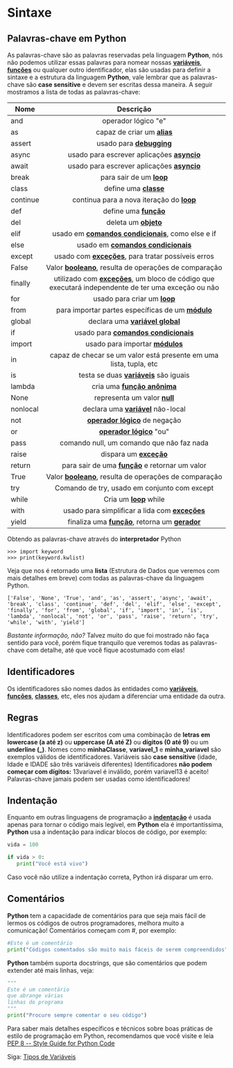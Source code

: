 # Sintaxe

## Palavras-chave em **Python**

As palavras-chave são as palavras reservadas pela linguagem **Python**, nós não podemos utilizar essas palavras para nomear nossas **[variáveis](https://pt.wikipedia.org/wiki/Variável_(programação))**, **[funções](http://www.inf.ufpr.br/cursos/ci067/Docs/NotasAula/notas-11_Fun_c_coes.html)** ou qualquer outro identificador, elas são usadas para definir a sintaxe e a estrutura da linguagem **Python**, vale lembrar que as palavras-chave são **case sensitive** e devem ser escritas dessa maneira. A seguir mostramos a lista de todas as palavras-chave:

|  **Nome**    |  **Descrição**                                                                                      |
|----------|:-------------------------------------------------------------------------------------------------:|
| and      | operador lógico "e"                                                                             |
| as       | capaz de criar um **[alias](https://pt.wikipedia.org/wiki/Alias_(comando))**                                                                         |
| assert   | usado para **[debugging](https://www.inf.pucrs.br/flash/progbio/aulas/seq/build/progbio/WhatisDebugging.html)**                                                                            |
| async   | usado para escrever aplicações **[asyncio](https://docs.python.org/3/library/asyncio-task.html)**                                                                            |
| await   | usado para escrever aplicações **[asyncio](https://docs.python.org/3/library/asyncio-task.html)**                                                                             |
| break    | para sair de um **[loop](https://pt.wikipedia.org/wiki/Loop_(programação))**                                                                             |
| class    | define uma **[classe](https://pt.wikipedia.org/wiki/Classe_(programação))**                                                                                |
| continue | continua para a nova iteração do **[loop](https://pt.wikipedia.org/wiki/Loop_(programação))**                                                           |
| def      | define uma **[função](http://www.inf.ufpr.br/cursos/ci067/Docs/NotasAula/notas-11_Fun_c_coes.html)**                                                                               |
| del      | deleta um **[objeto](https://pt.wikipedia.org/wiki/Objeto_(ciência_da_computação))**                                                                                 |
| elif     | usado em **[comandos condicionais](https://pt.wikipedia.org/wiki/Estrutura_de_seleção)**, como else e if                                                  |
| else     | usado em **[comandos condicionais](https://pt.wikipedia.org/wiki/Estrutura_de_seleção)**                                                                  |
| except   | usado com **[exceções](https://pt.wikipedia.org/wiki/Tratamento_de_exceção)**, para tratar possíveis erros                                                 |
| False    | Valor **[booleano](https://pt.wikipedia.org/wiki/Booleano)**, resulta de operações de comparação                                              |
| finally  | utilizado com **[exceções](https://pt.wikipedia.org/wiki/Tratamento_de_exceção)**, um bloco de código que executará independente de ter uma exceção ou não |
| for      | usado para criar um **[loop](https://pt.wikipedia.org/wiki/Loop_(programação))**                                                                        |
| from     | para importar partes específicas de um **[módulo](https://pt.wikipedia.org/wiki/Módulo_de_um_programa)**                                                   |
| global   | declara uma **[variável global](https://pt.wikipedia.org/wiki/Variável_global)**                                                                     |
| if       | usado para **[comandos condicionais](https://pt.wikipedia.org/wiki/Estrutura_de_seleção)**                                                               |
| import   | usado para importar **[módulos](https://pt.wikipedia.org/wiki/Módulo_de_um_programa)**                                                                     |
| in       | capaz de checar se um valor está presente em uma lista, tupla, etc                              |
| is       | testa se duas **[variáveis](https://pt.wikipedia.org/wiki/Variável_(programação))** são iguais                                                              |
| lambda   | cria uma **[função anônima](https://github.com/the-akira/Python-Iluminado/blob/master/17.Lambda.md)**                                                                          |
| None     | representa um valor **[null](https://pt.wikipedia.org/wiki/Null_(programação))**                                                                        |
| nonlocal | declara uma **[variável](https://pt.wikipedia.org/wiki/Variável_(programação))** não-local                                                                  |
| not      | **[operador lógico](https://pt.wikipedia.org/wiki/Operador_lógico)** de negação                                                                      |
| or       | **[operador lógico](https://pt.wikipedia.org/wiki/Operador_lógico)** "ou"                                                                            |
| pass     | comando null, um comando que não faz nada                                                       |
| raise    | dispara um **[exceção](https://pt.wikipedia.org/wiki/Tratamento_de_exceção)**                                                                              |
| return   | para sair de uma **[função](http://www.inf.ufpr.br/cursos/ci067/Docs/NotasAula/notas-11_Fun_c_coes.html)** e retornar um valor                                                     |
| True     | Valor **[booleano](https://pt.wikipedia.org/wiki/Booleano)**, resulta de operações de comparação                                              |
| try      | Comando de try, usado em conjunto com except                                                     |
| while    | Cria um **[loop](https://pt.wikipedia.org/wiki/Loop_(programação))** while                                                                              |
| with     | usado para simplificar a lida com **[exceções](https://pt.wikipedia.org/wiki/Tratamento_de_exceção)**                                                      |
| yield    | finaliza uma **[função](http://www.inf.ufpr.br/cursos/ci067/Docs/NotasAula/notas-11_Fun_c_coes.html)**, retorna um **[gerador](https://pt.wikipedia.org/wiki/Gerador_(ciência_da_computação))**                                                         |

Obtendo as palavras-chave através do **interpretador** Python

```
>>> import keyword
>>> print(keyword.kwlist)
```

Veja que nos é retornado uma **lista** (Estrutura de Dados que veremos com mais detalhes em breve) com todas as palavras-chave da linguagem Python.

```
['False', 'None', 'True', 'and', 'as', 'assert', 'async', 'await', 'break', 'class', 'continue', 'def', 'del', 'elif', 'else', 'except', 'finally', 'for', 'from', 'global', 'if', 'import', 'in', 'is', 'lambda', 'nonlocal', 'not', 'or', 'pass', 'raise', 'return', 'try', 'while', 'with', 'yield']
```

*Bastante informação, não?* Talvez muito do que foi mostrado não faça sentido para você, porém fique tranquilo que veremos todas as palavras-chave com detalhe, até que você fique acostumado com elas!

## Identificadores

Os identificadores são nomes dados às entidades como **[variáveis](https://pt.wikipedia.org/wiki/Variável_(programação))**, **[funções](http://www.inf.ufpr.br/cursos/ci067/Docs/NotasAula/notas-11_Fun_c_coes.html)**, **[classes](https://pt.wikipedia.org/wiki/Classe_(programação))**, etc, eles nos ajudam a diferenciar uma entidade da outra.

## Regras

Identificadores podem ser escritos com uma combinação de **letras em lowercase (a até z)** ou **uppercase (A até Z)** ou **dígitos (0 até 9)** ou um **underline (_)**. Nomes como **minhaClasse**, **variavel_1** e **minha_variavel** são exemplos válidos de identificadores.
Variáveis são **case sensitive** (idade, Idade e IDADE são três variáveis diferentes)
Identificadores **não podem começar com dígitos:** 13variavel é inválido, porém variavel13 é aceito!
Palavras-chave jamais podem ser usadas como identificadores!

## Indentação

Enquanto em outras linguagens de programação a **[indentação](https://pt.wikipedia.org/wiki/Indentação)** é usada apenas para tornar o código mais legível, em **Python** ela é importantíssima, **Python** usa a indentação para indicar blocos de código, por exemplo:

```python
vida = 100

if vida > 0:
   print("Você está vivo")
```

Caso você não utilize a indentação correta, Python irá disparar um erro.

## Comentários

**Python** tem a capacidade de comentários para que seja mais fácil de lermos os códigos de outros programadores, melhora muito a comunicação!
Comentários começam com #, por exemplo:

```python
#Este é um comentário
print("Códigos comentados são muito mais fáceis de serem compreendidos")
```

**Python** também suporta docstrings, que são comentários que podem extender até mais linhas, veja:

```python
"""
Este é um comentário
que abrange várias 
linhas do programa
"""
print("Procure sempre comentar o seu código")
```

Para saber mais detalhes específicos e técnicos sobre boas práticas de estilo de programação em Python, recomendamos que você visite e leia [PEP 8 -- Style Guide for Python Code](https://www.python.org/dev/peps/pep-0008/) 

Siga: [Tipos de Variáveis](https://github.com/the-akira/Python-Iluminado/blob/master/Capitulos/04.Tipos%20de%20Vari%C3%A1veis.md)

